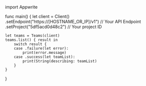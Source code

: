 import Appwrite

func main() {
    let client = Client()
      .setEndpoint("https://[HOSTNAME_OR_IP]/v1") // Your API Endpoint
      .setProject("5df5acd0d48c2") // Your project ID

    let teams = Teams(client)
    teams.list() { result in
        switch result {
        case .failure(let error):
            print(error.message)
        case .success(let teamList):
            print(String(describing: teamList)
        }
    }
}
